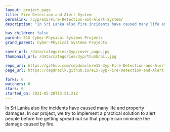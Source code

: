 ```yaml
---
layout: project_page
title: Fire Detection and Alert System
permalink: /3yp/e15/Fire-Detection-and-Alert-System/
description: "In Sri Lanka also fire incidents have caused many life and property damages. In our project, we try to implement a practical solution to alert people before fire getting spread out so that people can minimize the damage caused by fire."

has_children: false
parent: E15 Cyber-Physical Systems Projects
grand_parent: Cyber-Physical Systems Projects

cover_url: /data/categories/3yp/cover_page.jpg
thumbnail_url: /data/categories/3yp/thumbnail.jpg

repo_url: https://github.com/cepdnaclk/e15-3yp-Fire-Detection-and-Alert-System
page_url: https://cepdnaclk.github.io/e15-3yp-Fire-Detection-and-Alert-System

forks: 0
watchers: 0
stars: 0
started_on: 2021-05-20T13:51:21Z
---
```

In Sri Lanka also fire incidents have caused many life and property damages. In our project, we try to implement a practical solution to alert people before fire getting spread out so that people can minimize the damage caused by fire.

